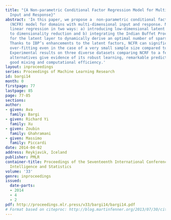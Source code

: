 ```yaml
---
title: "{A Non-parametric Conditional Factor Regression Model for Multi-Dimensional
  Input and Response}"
abstract: 'In this paper, we propose a  non-parametric conditional factor regression
  (NCFR) model for domains with multi-dimensional input and response. NCFR enhances
  linear regression in two ways: a) introducing low-dimensional latent factors leading
  to dimensionality reduction and b) integrating the Indian Buffet Process as prior
  for the latent layer to dynamically derive an optimal number of sparse factors.
  Thanks to IBP’s enhancements to the latent factors, NCFR can significantly avoid
  over-fitting even in the case of a very small sample size compared to the dimensionality.
  Experimental results on three diverse datasets comparing NCRF to a few baseline
  alternatives give evidence of its robust learning, remarkable predictive performance,
  good mixing and computational efficiency.'
layout: inproceedings
series: Proceedings of Machine Learning Research
id: bargi14
month: 0
firstpage: 77
lastpage: 85
page: 77-85
sections: 
author:
- given: Ava
  family: Bargi
- given: Richard Yi
  family: Xu
- given: Zoubin
  family: Ghahramani
- given: Massimo
  family: Piccardi
date: 2014-04-02
address: Reykjavik, Iceland
publisher: PMLR
container-title: Proceedings of the Seventeenth International Conference on Artificial
  Intelligence and Statistics
volume: '33'
genre: inproceedings
issued:
  date-parts:
  - 2014
  - 4
  - 2
pdf: http://proceedings.mlr.press/v33/bargi14/bargi14.pdf
# Format based on citeproc: http://blog.martinfenner.org/2013/07/30/citeproc-yaml-for-bibliographies/
---
```

